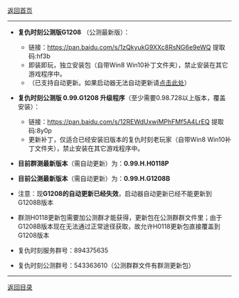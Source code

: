 [返回首页](./Home)
***

- **复仇时刻公测版G1208** （公测最新版）：
  - 链接：https://pan.baidu.com/s/1zQkyukG9XXc8RsNG6e9eWQ 提取码:hf3b
  - 即装即玩，独立安装包（自带Win8 Win10补丁文件夹），禁止安装在其它游戏程序中。
  - （已支持自动更新。如果启动器无法自动更新请[点击此处](./启动器无法获得更新)）

- **复仇时刻公测版 0.99.G1208 升级程序**（至少需要0.98.728以上版本，覆盖安装）：
  - 链接：https://pan.baidu.com/s/12REWdUxwiMPhFMf5A4LrEQ 提取码:8y0p
  - 更新补丁，仅适合已经安装旧版本的复仇时刻老玩家（自带Win8 Win10补丁文件夹），禁止安装在其它游戏程序中。
  

- **目前群测最新版本**（需自动更新）为：**0.99.H.H0118P**

- **目前公测最新版本**（需自动更新）为：**0.99.H.G1208B**  

- 注意：现**G1208的自动更新已经失效**，启动器自动更新已经不能更新到G1208B版本

- 群测H0118更新包需要加公测群才能获得，更新包在公测群群文件里；由于G1208B版本现在无法通过正常途径获取，故允许H0118更新包直接覆盖到G1208版本


- 复仇时刻服务群号：894375635
- 复仇时刻公测群号：543363610（公测群群文件有群测更新包）

***
[返回目录](./常见问题指南)
